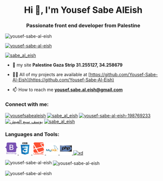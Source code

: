 <h1 align="center">Hi 👋, I'm Yousef Sabe AlEish</h1>
<h3 align="center">Passionate front end developer from Palestine</h3>

<p align="left"> <img src="https://komarev.com/ghpvc/?username=yousef-sabe-al-eish&label=Profile%20views&color=0e75b6&style=flat" alt="yousef-sabe-al-eish" /> </p>

<p align="left"> <a href="https://github.com/ryo-ma/github-profile-trophy"><img src="https://github-profile-trophy.vercel.app/?username=yousef-sabe-al-eish" alt="yousef-sabe-al-eish" /></a> </p>

<p align="left"> <a href="https://twitter.com/sabe_al_eish" target="blank"><img src="https://img.shields.io/twitter/follow/sabe_al_eish?logo=twitter&style=for-the-badge" alt="sabe_al_eish" /></a> </p>

- 💬 my site **Palestine Gaza Strip 31.255127, 34.258679**

- 👨‍💻 All of my projects are available at [https://github.com/Yousef-Sabe-Al-Eish](https://github.com/Yousef-Sabe-Al-Eish)

- 📫 How to reach me **yousef.sabe.al.eish@gmail.com**

<h3 align="left">Connect with me:</h3>
<p align="left">
<a href="https://dev.to/yousefsabealeish" target="blank"><img align="center" src="https://raw.githubusercontent.com/rahuldkjain/github-profile-readme-generator/master/src/images/icons/Social/devto.svg" alt="yousefsabealeish" height="30" width="40" /></a>
<a href="https://twitter.com/sabe_al_eish" target="blank"><img align="center" src="https://raw.githubusercontent.com/rahuldkjain/github-profile-readme-generator/master/src/images/icons/Social/twitter.svg" alt="sabe_al_eish" height="30" width="40" /></a>
<a href="https://linkedin.com/in/yousef-sabe-al-eish-198769233" target="blank"><img align="center" src="https://raw.githubusercontent.com/rahuldkjain/github-profile-readme-generator/master/src/images/icons/Social/linked-in-alt.svg" alt="yousef-sabe-al-eish-198769233" height="30" width="40" /></a>
<a href="https://fb.com/يوسف سبع العيش" target="blank"><img align="center" src="https://raw.githubusercontent.com/rahuldkjain/github-profile-readme-generator/master/src/images/icons/Social/facebook.svg" alt="يوسف سبع العيش" height="30" width="40" /></a>
<a href="https://instagram.com/sabe_al_eish" target="blank"><img align="center" src="https://raw.githubusercontent.com/rahuldkjain/github-profile-readme-generator/master/src/images/icons/Social/instagram.svg" alt="sabe_al_eish" height="30" width="40" /></a>
</p>

<h3 align="left">Languages and Tools:</h3>
<p align="left"> <a href="https://getbootstrap.com" target="_blank" rel="noreferrer"> <img src="https://raw.githubusercontent.com/devicons/devicon/master/icons/bootstrap/bootstrap-plain-wordmark.svg" alt="bootstrap" width="40" height="40"/> </a> <a href="https://www.w3schools.com/css/" target="_blank" rel="noreferrer"> <img src="https://raw.githubusercontent.com/devicons/devicon/master/icons/css3/css3-original-wordmark.svg" alt="css3" width="40" height="40"/> </a> <a href="https://laravel.com/" target="_blank" rel="noreferrer"> <img src="https://raw.githubusercontent.com/devicons/devicon/master/icons/laravel/laravel-plain-wordmark.svg" alt="laravel" width="40" height="40"/> </a> <a href="https://www.mysql.com/" target="_blank" rel="noreferrer"> <img src="https://raw.githubusercontent.com/devicons/devicon/master/icons/mysql/mysql-original-wordmark.svg" alt="mysql" width="40" height="40"/> </a> <a href="https://www.php.net" target="_blank" rel="noreferrer"> <img src="https://raw.githubusercontent.com/devicons/devicon/master/icons/php/php-original.svg" alt="php" width="40" height="40"/> </a> <a href="https://www.adobe.com/products/xd.html" target="_blank" rel="noreferrer"> <img src="https://cdn.worldvectorlogo.com/logos/adobe-xd.svg" alt="xd" width="40" height="40"/> </a> </p>

<p><img align="left" src="https://github-readme-stats.vercel.app/api/top-langs?username=yousef-sabe-al-eish&show_icons=true&locale=en&layout=compact" alt="yousef-sabe-al-eish" /></p>

<p>&nbsp;<img align="center" src="https://github-readme-stats.vercel.app/api?username=yousef-sabe-al-eish&show_icons=true&locale=en" alt="yousef-sabe-al-eish" /></p>

<p><img align="center" src="https://github-readme-streak-stats.herokuapp.com/?user=yousef-sabe-al-eish&" alt="yousef-sabe-al-eish" /></p>

